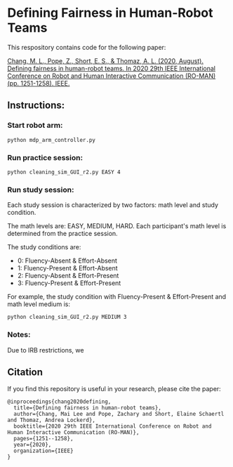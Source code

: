 # Defining Fairness in Human-Robot Teams

This respository contains code for the following paper:

[Chang, M. L., Pope, Z., Short, E. S., & Thomaz, A. L. (2020, August). Defining fairness in human-robot teams. In 2020 29th IEEE International Conference on Robot and Human Interactive Communication (RO-MAN) (pp. 1251-1258). IEEE.](https://ieeexplore.ieee.org/abstract/document/9223594)


## Instructions:

### Start robot arm:
```
python mdp_arm_controller.py
```

### Run practice session:
```
python cleaning_sim_GUI_r2.py EASY 4
```

### Run study session:
Each study session is characterized by two factors: math level and study condition.

The math levels are: EASY, MEDIUM, HARD. Each participant's math level is determined from the practice session.

The study conditions are:

* 0: Fluency-Absent & Effort-Absent
* 1: Fluency-Present & Effort-Absent
* 2: Fluency-Absent & Effort-Present
* 3: Fluency-Present & Effort-Present

For example, the study condition with Fluency-Present & Effort-Present and math level medium is:
```
python cleaning_sim_GUI_r2.py MEDIUM 3
```

### Notes:
Due to IRB restrictions, we 

## Citation
If you find this repository is useful in your research, please cite the paper:
```
@inproceedings{chang2020defining,
  title={Defining fairness in human-robot teams},
  author={Chang, Mai Lee and Pope, Zachary and Short, Elaine Schaertl and Thomaz, Andrea Lockerd},
  booktitle={2020 29th IEEE International Conference on Robot and Human Interactive Communication (RO-MAN)},
  pages={1251--1258},
  year={2020},
  organization={IEEE}
}
```
